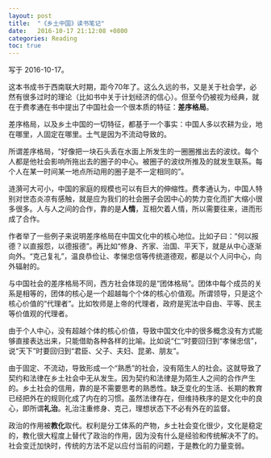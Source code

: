 ```yaml
---
layout: post
title:  "《乡土中国》读书笔记"
date:   2016-10-17 21:12:08 +0800
categories: Reading
toc: true
---
```


写于 2016-10-17。

这本书成书于西南联大时期，距今70年了。这么久远的书，又是关于社会学，必然有很多过时的理论（比如书中关于计划经济的信心）。但至今仍被视为经典，就在于费孝通在书中提出了中国社会一个很本质的特征：**差序格局**。

差序格局，以及乡土中国的一切特征，都基于一个事实：中国人多以农耕为业，地在哪里，人固定在哪里。土气是因为不流动导致的。

所谓差序格局，“好像把一块石头丢在水面上所发生的一圈圈推出去的波纹。每个人都是他社会影响所拖出去的圈子的中心。被圈子的波纹所推及的就发生联系。每个人在某一时间某一地点所动用的圈子是不一定相同的”。

涟漪可大可小，中国的家庭的规模也可以有巨大的伸缩性。费孝通认为，中国人特别对世态炎凉有感触，就是应为我们的社会圈子会因中心的势力变化而扩大缩小很多很多。人与人之间的合作，靠的是**人情**，互相欠着人情，所以需要往来，进而形成了合作。

作者举了一些例子来说明差序格局在中国文化中的核心地位。比如子曰：“何以报德？以直报怨，以德报德”。再比如“修身、齐家、治国、平天下，就是从中心逐渐向外。“克己复礼”，温良恭俭让、孝悌忠信等传统道德观，都是以个人问中心，向外辐射的。

与中国社会的差序格局不同，西方社会体现的是“团体格局”。团体中每个成员的关系是相等的，团体的核心是一个超越每个个体的核心价值观。所谓领导，只是这个核心价值的“代理者”。比如牧师是上帝的代理者，政府是宪法中自由、平等、民主等价值观的代理者。

由于个人中心，没有超越个体的核心价值，导致中国文化中的很多概念没有方式能够直接表达出来，只能借助各种各样的比喻。比如说“仁”时要回归到“孝悌忠信”，说“天下”时要回归到“君臣、父子、夫妇、昆弟、朋友”。

由于固定、不流动，导致形成一个“熟悉”的社会，没有陌生人的社会。这就导致了契约和法律在乡土社会中无从发生。因为契约和法律是为陌生人之间的合作产生的。乡土社会的信用，靠的是不需要思考的熟悉性。缺乏变化的生活、长期的教育已经把外在的规则化成了内在的习惯。虽然法律存在，但维持秩序的是文化中的良心，即所谓**礼治**。礼治注重修身、克己，理想状态下不必有外在的监督。

政治的作用被**教化**取代。权利是分工体系的产物，乡土社会变化很少，文化是稳定的，教化很大程度上替代了政治的作用，因为没有什么是经验和传统解决不了的。社会变迁加快时，传统的方法不足以应付当前的问题，于是教化的力量变弱。

